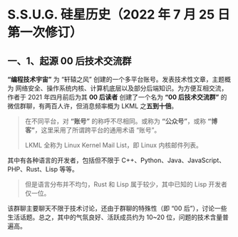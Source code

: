 # S.S.U.G. 硅星历史（2022 年 7 月 25 日第一次修订）

## 一、1、起源 00 后技术交流群

**“编程技术宇宙”** 为 “轩辕之风” 创建的一个多平台账号。发表技术性文章，主题概为 网络安全、操作系统内核、计算机底层以及部分后端知识。为方便互相交流，作者于 2021 年四月前后为其 **00 后读者** 创建了一个名为 **“00 后技术交流群”** 的微信群聊，有两百人许，但消息频率概为 LKML 之**五到十倍**。

> 在不同平台，对 **“账号”** 的称呼不尽相同。或称为 **“公众号”**，或称 **“博客”**，这里采用了所谓跨平台的通用术语 “账号”。
>
> LKML 全称为 Linux Kernel Mail List，即 Linux 内核邮件列表。

其中有各种语言的开发者，包括但不限于 C++、Python、Java、JavaScript、PHP、Rust、Lisp 等等。

> 但是语言分布并不均匀，Rust 和 Lisp 属于较少，其中已知的 Lisp 开发者仅一位。

该群聊主要聊天不限于技术讨论，还由于群聊的特殊性（即 “00 后”），讨论一些生活话题。总之，其中的气氛良好、活跃成员约为 10~20 位，问题的技术含量普遍高。

